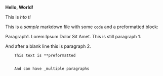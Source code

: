 **Hello, World!**

This is  _hto ti_

This is a _sample_ markdown file with some `code` and a preformatted block:

Paragraph1. Lorem Ipsum Dolor Sit Amet.
This is still paragraph 1.

And after a blank line this is paragraph 2.

```
    This text is **preformatted
           
           
    And can have _multiple paragraphs
```